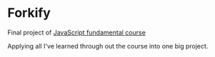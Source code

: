 # Forkify

Final project of <a href="https://www.udemy.com/course-dashboard-redirect/?course_id=851712">JavaScript fundamental course</a>

Applying all I've learned through out the course into one big project.
